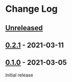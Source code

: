 # Change Log

## [Unreleased]
[Unreleased]: https://github.com/aitorvs/beeline/compare/0.3.0...HEAD

## [0.2.1] - 2021-03-11
[0.2.1]: https://github.com/aitorvs/beeline/releases/tag/0.2.1

## [0.1.0] - 2021-03-05
[0.1.0]: https://github.com/aitorvs/beeline/releases/tag/0.1.0

Initial release
